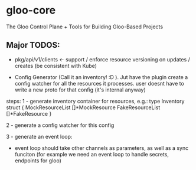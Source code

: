 # gloo-core
The Gloo Control Plane + Tools for Building Gloo-Based Projects

## Major TODOS:

* pkg/api/v1/clients <- support / enforce resource versioning on updates / creates (be consistent with Kube)

* Config Generator (Call it an inventory! :D ). Jut have the plugin
create a config watcher for all the resources it processes. user doesnt have to write
a new proto for that config (it's internal anyway)


steps:
1 - generate inventory container for resources, e.g.:
type Inventory struct {
  MockResourceList []*MockResource
  FakeResourceList []*FakeResource
}

2 - generate a config watcher for this config

3 - generate an event loop:
 - event loop should take other channels as parameters, as well as a sync funciton (for example we need
 an event loop to handle secrets, endpoints for gloo)